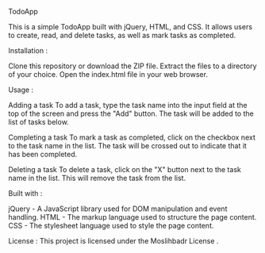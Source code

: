 TodoApp

This is a simple TodoApp built with jQuery, HTML, and CSS. It allows users to create, read, and delete tasks, as well as mark tasks as completed.


Installation :

Clone this repository or download the ZIP file.
Extract the files to a directory of your choice.
Open the index.html file in your web browser.


Usage :

Adding a task
To add a task, type the task name into the input field at the top of the screen and press the "Add" button. The task will be added to the list of tasks below.

Completing a task
To mark a task as completed, click on the checkbox next to the task name in the list. The task will be crossed out to indicate that it has been completed.

Deleting a task
To delete a task, click on the "X" button next to the task name in the list. This will remove the task from the list.


Built with :

jQuery - A JavaScript library used for DOM manipulation and event handling.
HTML - The markup language used to structure the page content.
CSS - The stylesheet language used to style the page content.


License :
This project is licensed under the Moslihbadr License .
